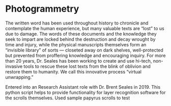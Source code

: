 # Photogrammetry

The written word has been used throughout history to chronicle and contemplate the human experience, but many valuable texts are “lost” to us due to damage. The words of these documents and the knowledge they seek to impart are locked behind the destruction and decay wrought by time and injury, while the physical manuscripts themselves form an “invisible library” of sorts — closeted away on dark shelves, well-protected but prevented from proffering knowledge and encouraging inquiry. For more than 20 years, Dr. Seales has been working to create and use hi-tech, non-invasive tools to rescue these lost texts from the blink of oblivion and restore them to humanity. We call this innovative process “virtual unwrapping.”

Entered into an Research Assistant role with Dr. Brent Seales in 2019. This python script helps to provide functionality for layer recognition software for the scrolls themselves. Used sample papyrus scrolls to test
